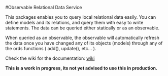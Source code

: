 #Observable Relational Data Service

This packages enables you to query local relational data easily. You can define models and its relations, and query them
with easy to write statements. The data can be queried either statically or as an observable. 

When queried as an 
observable, the observable will automatically refresh the data once you have changed any of its objects (models) through
any of the ords functions ( add(), update(), etc... ).

Check the wiki for the documentation: [wiki](https://github.com/JGdijk/ords/wiki)

**This is a work in progress, its not yet advised to use this in production.**